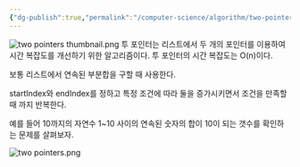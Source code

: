 ```yaml
---
{"dg-publish":true,"permalink":"/computer-science/algorithm/two-pointers/","dgPassFrontmatter":true,"noteIcon":"","created":"","updated":""}
---
```


![two pointers thumbnail.png](/img/user/Computer%20Science/Algorithm/two%20pointers%20thumbnail.png)
투 포인터는 리스트에서 두 개의 포인터를 이용하여 시간 복잡도를 개선하기 위한 알고리즘이다. 투 포인터의 시간 복잡도는 O(n)이다.

보통 리스트에서 연속된 부분합을 구할 때 사용한다.

startIndex와 endIndex를 정하고 특정 조건에 따라 둘을 증가시키면서 조건을 만족할 때 까지 반복한다.

예를 들어 10까지의 자연수 1~10 사이의 연속된 숫자의 합이 10이 되는 갯수를 확인하는 문제를 살펴보자.

![two pointers.png](/img/user/Computer%20Science/Algorithm/two%20pointers.png)